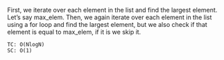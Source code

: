 First, we iterate over each element in the list and find the largest element. Let’s say max_elem.
Then, we again iterate over each element in the list using a for loop and find the largest element, but we also check if that element is equal to max_elem, if it is we skip it.


    TC: O(NlogN)
    SC: O(1)